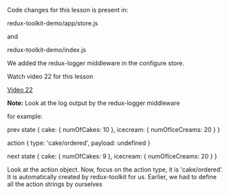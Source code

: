 <p>Code changes for this lesson is present in:</p>
<p>redux-toolkit-demo/app/store.js</p>
<p>and</p>
<p>redux-toolkit-demo/index.js</p>

<p>We added the redux-logger middleware in the configure store.</p>
<p>Watch video 22 for this lesson</p>
<a href="https://www.youtube.com/watch?v=dUVXHMHJio0&t=10s">Video 22</a>

<p><b>Note:</b> Look at the log output by the redux-logger middleware</p>
<p>for example: </p>
<p>prev state { cake: { numOfCakes: 10 }, icecream: { numOfIceCreams: 20 } }</p>
<p>action     { type: 'cake/ordered', payload: undefined }</p>
<p>next state { cake: { numOfCakes: 9 }, icecream: { numOfIceCreams: 20 } }</p>

<p>Look at the action object. Now, focus on the action type, it is 'cake/ordered'. It is automatically created by redux-toolkit for us. Earlier, we had to define all the action strings by ourselves</p>
